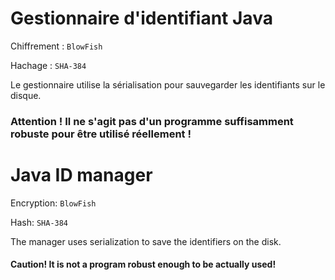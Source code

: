 # Gestionnaire d'identifiant Java

Chiffrement : `BlowFish`

Hachage : `SHA-384`

Le gestionnaire utilise la sérialisation pour sauvegarder les identifiants sur le disque.

### Attention ! Il ne s'agit pas d'un programme suffisamment robuste pour être utilisé réellement !

# Java ID manager

Encryption: `BlowFish`

Hash: `SHA-384`

The manager uses serialization to save the identifiers on the disk.

#### Caution! It is not a program robust enough to be actually used!

